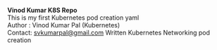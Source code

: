 <b> Vinod Kumar K8S Repo </b><br>
This is my first Kubernetes pod creation yaml
<br>
Author : Vinod Kumar Pal (Kubernetes)
<br>
Contact: svkumarpal@gmail.com
Written Kubernetes Networking pod creation
